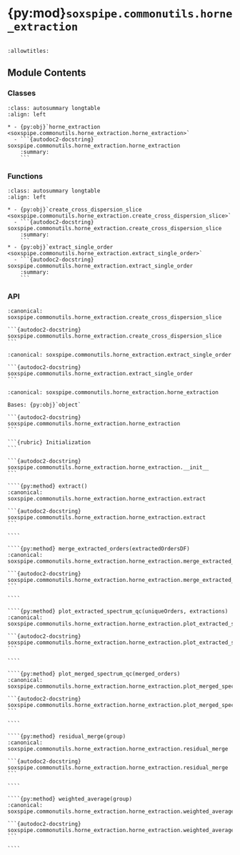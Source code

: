 # {py:mod}`soxspipe.commonutils.horne_extraction`

```{py:module} soxspipe.commonutils.horne_extraction
```

```{autodoc2-docstring} soxspipe.commonutils.horne_extraction
:allowtitles:
```

## Module Contents

### Classes

````{list-table}
:class: autosummary longtable
:align: left

* - {py:obj}`horne_extraction <soxspipe.commonutils.horne_extraction.horne_extraction>`
  - ```{autodoc2-docstring} soxspipe.commonutils.horne_extraction.horne_extraction
    :summary:
    ```
````

### Functions

````{list-table}
:class: autosummary longtable
:align: left

* - {py:obj}`create_cross_dispersion_slice <soxspipe.commonutils.horne_extraction.create_cross_dispersion_slice>`
  - ```{autodoc2-docstring} soxspipe.commonutils.horne_extraction.create_cross_dispersion_slice
    :summary:
    ```
* - {py:obj}`extract_single_order <soxspipe.commonutils.horne_extraction.extract_single_order>`
  - ```{autodoc2-docstring} soxspipe.commonutils.horne_extraction.extract_single_order
    :summary:
    ```
````

### API

````{py:function} create_cross_dispersion_slice(series)
:canonical: soxspipe.commonutils.horne_extraction.create_cross_dispersion_slice

```{autodoc2-docstring} soxspipe.commonutils.horne_extraction.create_cross_dispersion_slice
```
````

````{py:function} extract_single_order(crossDispersionSlices, funclog, ron, slitHalfLength, clippingSigma, clippingIterationLimit, globalClippingSigma, axisA, axisB)
:canonical: soxspipe.commonutils.horne_extraction.extract_single_order

```{autodoc2-docstring} soxspipe.commonutils.horne_extraction.extract_single_order
```
````

`````{py:class} horne_extraction(log, settings, recipeSettings, skyModelFrame, skySubtractedFrame, twoDMapPath, recipeName=False, qcTable=False, productsTable=False, dispersionMap=False, sofName=False, locationSetIndex=False, startNightDate='')
:canonical: soxspipe.commonutils.horne_extraction.horne_extraction

Bases: {py:obj}`object`

```{autodoc2-docstring} soxspipe.commonutils.horne_extraction.horne_extraction
```

```{rubric} Initialization
```

```{autodoc2-docstring} soxspipe.commonutils.horne_extraction.horne_extraction.__init__
```

````{py:method} extract()
:canonical: soxspipe.commonutils.horne_extraction.horne_extraction.extract

```{autodoc2-docstring} soxspipe.commonutils.horne_extraction.horne_extraction.extract
```

````

````{py:method} merge_extracted_orders(extractedOrdersDF)
:canonical: soxspipe.commonutils.horne_extraction.horne_extraction.merge_extracted_orders

```{autodoc2-docstring} soxspipe.commonutils.horne_extraction.horne_extraction.merge_extracted_orders
```

````

````{py:method} plot_extracted_spectrum_qc(uniqueOrders, extractions)
:canonical: soxspipe.commonutils.horne_extraction.horne_extraction.plot_extracted_spectrum_qc

```{autodoc2-docstring} soxspipe.commonutils.horne_extraction.horne_extraction.plot_extracted_spectrum_qc
```

````

````{py:method} plot_merged_spectrum_qc(merged_orders)
:canonical: soxspipe.commonutils.horne_extraction.horne_extraction.plot_merged_spectrum_qc

```{autodoc2-docstring} soxspipe.commonutils.horne_extraction.horne_extraction.plot_merged_spectrum_qc
```

````

````{py:method} residual_merge(group)
:canonical: soxspipe.commonutils.horne_extraction.horne_extraction.residual_merge

```{autodoc2-docstring} soxspipe.commonutils.horne_extraction.horne_extraction.residual_merge
```

````

````{py:method} weighted_average(group)
:canonical: soxspipe.commonutils.horne_extraction.horne_extraction.weighted_average

```{autodoc2-docstring} soxspipe.commonutils.horne_extraction.horne_extraction.weighted_average
```

````

`````
